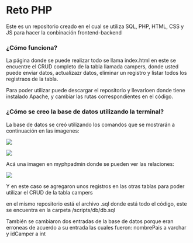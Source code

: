 # Reto PHP

Este es un repositorio creado en el cual se utiliza SQL, PHP, HTML, CSS y JS para hacer la conbinación frontend-backend

### ¿Cómo funciona?

La página donde se puede realizar todo se llama index.html en este se encuentre el CRUD completo de la tabla llamada campers, donde usted puede enviar datos, actualizazr datos, eliminar un registro y listar todos los registraos de la tabla.

Para poder utilizar puede descargar el repositorio y llevarloen donde tiene instalado Apache, y cambiar las rutas correspondientes en el código.

### ¿Cómo se creo la base de datos utilizando la terminal?

La base de datos se creó utilizando los comandos que se mostrarán a continuación en las imagenes:

![](/var/www/html/ApolT01-018/FiltroPHP/img/1.png)

![](/var/www/html/ApolT01-018/FiltroPHP/img/2.png)

Acá una imagen en myphpadmin donde se pueden ver las relaciones:

![](/var/www/html/ApolT01-018/FiltroPHP/img/3.png)

Y en este caso se agregaron unos registros en las otras tablas para poder utilizar el CRUD de la tabla campers

en el mismo repositorio está el archivo .sql donde está todo el código, este se encuentra en la carpeta /scripts/db/db.sql

También se cambiaron dos entradas de la base de datos porque eran erroneas de acuerdo a su entrada las cuales fueron: nombrePais a varchar y idCamper a int

